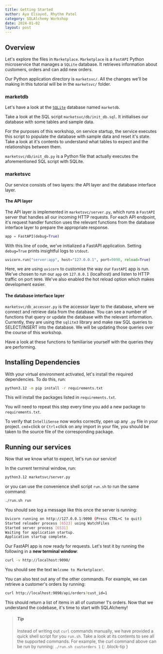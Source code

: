```yaml
---
title: Getting Started
author: Aya Elsayed, Rhythm Patel
category: SQLAlchemy Workshop
date: 2024-01-02
layout: post
---
```


## Overview

Let's explore the files in `Marketplace`.
`Marketplace` is a `FastAPI` Python microservice that manages a `SQLite` database.
It retrieves information about customers, orders and can add new orders.

Our Python application directory is `marketsvc/`.
All the changes we'll be making in this tutorial will be in the `marketsvc/` folder.

### marketdb

Let's have a look at the [`SQLite`](https://www.sqlite.org/) database named `marketdb`.

Take a look at the SQL script `marketsvc/db/init_db.sql`.
It initialises our database with some tables and sample data.

For the purposes of this workshop, on service startup, the service executes this script to populate the database with sample data and reset it's state.
Take a look at it's contents to understand what tables to expect and the relationships between them.

`marketsvc/db/init_db.py` is a Python file that actually executes the aforementioned SQL script with SQLite.

### marketsvc

Our service consists of two layers: the API layer and the database interface layer.

#### The API layer

The API layer is implemented in `marketsvc/server.py`, which runs a `FastAPI` server that handles all our incoming HTTP requests.
For each API endpoint, it's request handler function uses the relevant functions from the database interface layer to prepare the appropriate response.

```py
app = FastAPI(debug=True)
```

With this line of code, we've initialized a FastAPI application.
Setting `debug=True` prints insightful logs to `stdout`.

```py
uvicorn.run("server:app", host="127.0.0.1", port=9090, reload=True)
```

Here, we are using `uvicorn` to customise the way our `FastAPI` app is run.
We've chosen to run our `app` on `127.0.0.1` (localhost) and listen to HTTP traffic on port `9090`.
We've also enabled the hot reload option which makes development easier.

#### The database interface layer

`marketsvc/db_accessor.py` is the accessor layer to the database, where we connect and retrieve data from the database.
You can see a number of functions that query or update the database with the relevant information.
Currently, they are using the `sqlite3` library and make raw SQL queries to SELECT/INSERT into the database.
We will be updating those queries over the course of this workshop.

Have a look at these functions to familiarise yourself with the queries they are performing.

## Installing Dependencies

With your virtual environment activated, let's install the required dependencies.
To do this, run:

```sh
python3.12 -m pip install -r requirements.txt
```

This will install the packages listed in `requirements.txt`.

You will need to repeat this step every time you add a new package to `requirements.txt`.

To verify that `IntelliSense` now works correctly, open up any `.py` file in your project.
`cmd`+click or `Ctrl`+click on any import in your file, you should be taken to the source file of the corresponding package.

## Running our services

Now that we know what to expect, let's run our service!

In the current terminal window, run:

```sh
python3.12 marketsvc/server.py
```

or you can use the convenience shell script `run.sh` to run the same command:

```sh
./run.sh run
```

You should see log a message like this once the server is running:

```sh
Uvicorn running on http://127.0.0.1:9090 (Press CTRL+C to quit)
Started reloader process [6523] using WatchFiles
Started server process [6531]
Waiting for application startup.
Application startup complete.
```

Our FastAPI app is now ready for requests.
Let's test it by running the following in a **new terminal window**:

```sh
curl -v http://localhost:9090/
```

You should see the text `Welcome to Marketplace!`.

You can also test out any of the other commands.
For example, we can retrieve a customer's orders by running:

```sh
curl http://localhost:9090/api/orders?cust_id=1
```

This should return a list of items in all of customer 1's orders.
Now that we understand the codebase, it's time to start with SQLAlchemy!

> ##### Tip
>
> Instead of writing out `curl` commands manually, we have provided a quick shell script for you `run.sh`.
> Take a look at its contents to see all the supported commands.
> For example, the curl command above can be run by running: `./run.sh custorders 1`
{: .block-tip }

&nbsp;
